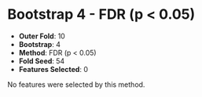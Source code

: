 # Bootstrap 4 - FDR (p < 0.05)

- **Outer Fold**: 10
- **Bootstrap**: 4
- **Method**: FDR (p < 0.05)
- **Fold Seed**: 54
- **Features Selected**: 0

No features were selected by this method.
